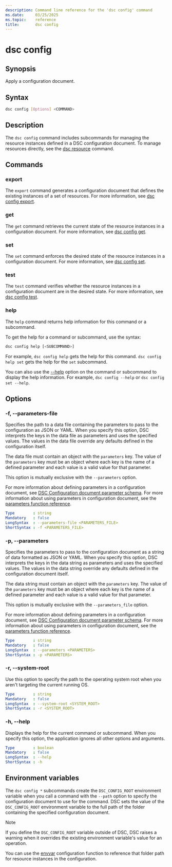 ```yaml
---
description: Command line reference for the 'dsc config' command
ms.date:     03/25/2025
ms.topic:    reference
title:       dsc config
---
```


# dsc config

## Synopsis

Apply a configuration document.

## Syntax

```sh
dsc config [Options] <COMMAND>
```

## Description

The `dsc config` command includes subcommands for managing the resource instances defined in a DSC
configuration document. To manage resources directly, see the [dsc resource][01] command.

## Commands

### export

The `export` command generates a configuration document that defines the existing instances of a
set of resources. For more information, see [dsc config export][02].

### get

The `get` command retrieves the current state of the resource instances in a configuration
document. For more information, see [dsc config get][03].

### set

The `set` command enforces the desired state of the resource instances in a configuration document.
For more information, see [dsc config set][04].

### test

The `test` command verifies whether the resource instances in a configuration document are in the
desired state. For more information, see [dsc config test][05].

### help

The `help` command returns help information for this command or a subcommand.

To get the help for a command or subcommand, use the syntax:

```sh
dsc config help [<SUBCOMMAND>]
```

For example, `dsc config help` gets the help for this command. `dsc config help set` gets the help
for the `set` subcommand.

You can also use the [--help](#--help) option on the command or subcommand to display the help
information. For example, `dsc config --help` or `dsc config set --help`.

## Options

### -f, --parameters-file

<a id="-f"></a>
<a id="--parameters-file"></a>

Specifies the path to a data file containing the parameters to pass to the configuration as JSON or
YAML. When you specify this option, DSC interprets the keys in the data file as parameters and uses
the specified values. The values in the data file override any defaults defined in the
configuration itself.

The data file must contain an object with the `parameters` key. The value of the `parameters` key
must be an object where each key is the name of a defined parameter and each value is a valid value
for that parameter.

This option is mutually exclusive with the `--parameters` option.

For more information about defining parameters in a configuration document, see
[DSC Configuration document parameter schema][06]. For more information about using parameters in
configuration document, see the [parameters function reference][07].

```yaml
Type        : string
Mandatory   : false
LongSyntax  : --parameters-file <PARAMETERS_FILE>
ShortSyntax : -f <PARAMETERS_FILE>
```

### -p, --parameters

<a id="-p"></a>
<a id="--parameters"></a>

Specifies the parameters to pass to the configuration document as a string of data formatted as
JSON or YAML. When you specify this option, DSC interprets the keys in the data string as
parameters and uses the specified values. The values in the data string override any defaults
defined in the configuration document itself.

The data string must contain an object with the `parameters` key. The value of the `parameters` key
must be an object where each key is the name of a defined parameter and each value is a valid value
for that parameter.

This option is mutually exclusive with the `--parameters_file` option.

For more information about defining parameters in a configuration document, see
[DSC Configuration document parameter schema][06]. For more information about using parameters in
configuration document, see the [parameters function reference][07].

```yaml
Type        : string
Mandatory   : false
LongSyntax  : --parameters <PARAMETERS>
ShortSyntax : -p <PARAMETERS>
```

### -r, --system-root

<a id="-r"></a>
<a id="--system-root"></a>

Use this option to specify the path to the operating system root when you aren't targeting the
current running OS.

```yaml
Type        : string
Mandatory   : false
LongSyntax  : --system-root <SYSTEM_ROOT>
ShortSyntax : -r <SYSTEM_ROOT>
```

### -h, --help

<a id="-h"></a>
<a id="--help"></a>

Displays the help for the current command or subcommand. When you specify this option, the
application ignores all other options and arguments.

```yaml
Type        : boolean
Mandatory   : false
LongSyntax  : --help
ShortSyntax : -h
```

## Environment variables

The `dsc config *` subcommands create the `DSC_CONFIG_ROOT` environment variable when you call a
command with the `--path` option to specify the configuration document to use for the command. DSC
sets the value of the `DSC_CONFIG_ROOT` environment variable to the full path of the folder
containing the specified configuration document.

> [!NOTE]
> If you define the `DSC_CONFIG_ROOT` variable outside of DSC, DSC raises a warning when it
> overrides the existing environment variable's value for an operation.

You can use the [envvar][08] configuration function to reference that folder path for resource
instances in the configuration.

[01]: ../resource/index.md
[02]: ./export.md
[03]: ./get.md
[04]: ./set.md
[05]: ./test.md
[06]: ../../schemas/config/parameter.md
[07]: ../../schemas/config/functions/parameters.md
[08]: ../../schemas/config/functions/envvar.md
